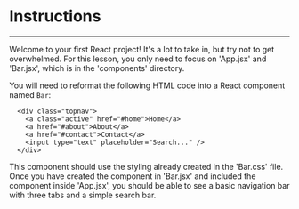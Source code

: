 # Instructions  

---

Welcome to your first React project! It's a lot to take in,
but try not to get overwhelmed. For this lesson, you 
only need to focus on 'App.jsx' and 'Bar.jsx', which 
is in the 'components' directory.

You will need to reformat the following HTML code
into a React component named `Bar`:
```
  <div class="topnav">
    <a class="active" href="#home">Home</a>
    <a href="#about">About</a>
    <a href="#contact">Contact</a>
    <input type="text" placeholder="Search..." />
  </div>
```

This component should use the styling already created in the
'Bar.css' file. Once you have created the component in 'Bar.jsx'
and included the component inside 'App.jsx', you should be
able to see a basic navigation bar with three tabs and a 
simple search bar.